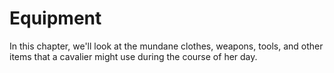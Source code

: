 # Equipment

In this chapter, we'll look at the mundane clothes, weapons, tools, and
other items that a cavalier might use during the course of her day.


